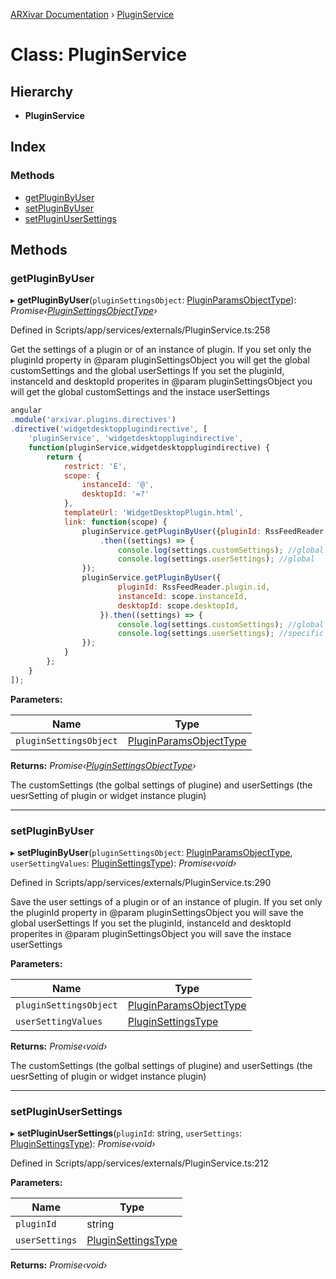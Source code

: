 [ARXivar Documentation](../globals.md) › [PluginService](pluginservice.md)

# Class: PluginService

## Hierarchy

* **PluginService**

## Index

### Methods

* [getPluginByUser](pluginservice.md#getpluginbyuser)
* [setPluginByUser](pluginservice.md#setpluginbyuser)
* [setPluginUserSettings](pluginservice.md#setpluginusersettings)

## Methods

###  getPluginByUser

▸ **getPluginByUser**(`pluginSettingsObject`: [PluginParamsObjectType](../globals.md#pluginparamsobjecttype)): *Promise‹[PluginSettingsObjectType](../globals.md#pluginsettingsobjecttype)›*

Defined in Scripts/app/services/externals/PluginService.ts:258

Get the settings of a plugin or of an instance of plugin.
If you set only the pluginId property in @param pluginSettingsObject you will get the global customSettings and the global userSettings
If you set the pluginId, instanceId and desktopId properites in @param pluginSettingsObject you will get the global customSettings and the instace userSettings
```javascript
angular
.module('arxivar.plugins.directives')
.directive('widgetdesktopplugindirective', [
	'pluginService', 'widgetdesktopplugindirective',
	function(pluginService,widgetdesktopplugindirective) {
		return {
			restrict: 'E',
			scope: {
				instanceId: '@',
				desktopId: '=?'
			},
			templateUrl: 'WidgetDesktopPlugin.html',
			link: function(scope) {
				pluginService.getPluginByUser({pluginId: RssFeedReader.plugin.id})
					.then((settings) => {
						console.log(settings.customSettings); //global
						console.log(settings.userSettings); //global
				});
				pluginService.getPluginByUser({
						pluginId: RssFeedReader.plugin.id,
						instanceId: scope.instanceId,
						desktopId: scope.desktopId,
					}).then((settings) => {
						console.log(settings.customSettings); //global
						console.log(settings.userSettings); //specific instance
				});
			}
		};
	}
]);
```

**Parameters:**

| Name                   | Type                                                           |
| ---------------------- | -------------------------------------------------------------- |
| `pluginSettingsObject` | [PluginParamsObjectType](../globals.md#pluginparamsobjecttype) |

**Returns:** *Promise‹[PluginSettingsObjectType](../globals.md#pluginsettingsobjecttype)›*

The customSettings (the golbal settings of plugine) and userSettings (the uesrSetting of plugin or widget instance plugin)

___

###  setPluginByUser

▸ **setPluginByUser**(`pluginSettingsObject`: [PluginParamsObjectType](../globals.md#pluginparamsobjecttype), `userSettingValues`: [PluginSettingsType](../globals.md#pluginsettingstype)): *Promise‹void›*

Defined in Scripts/app/services/externals/PluginService.ts:290

Save the user settings of a plugin or of an instance of plugin.
If you set only the pluginId property in @param pluginSettingsObject you will save the global userSettings
If you set the pluginId, instanceId and desktopId properites in @param pluginSettingsObject you will save the instace userSettings

**Parameters:**

| Name                   | Type                                                           |
| ---------------------- | -------------------------------------------------------------- |
| `pluginSettingsObject` | [PluginParamsObjectType](../globals.md#pluginparamsobjecttype) |
| `userSettingValues`    | [PluginSettingsType](../globals.md#pluginsettingstype)         |

**Returns:** *Promise‹void›*

The customSettings (the golbal settings of plugine) and userSettings (the uesrSetting of plugin or widget instance plugin)

___

###  setPluginUserSettings

▸ **setPluginUserSettings**(`pluginId`: string, `userSettings`: [PluginSettingsType](../globals.md#pluginsettingstype)): *Promise‹void›*

Defined in Scripts/app/services/externals/PluginService.ts:212

**Parameters:**

| Name           | Type                                                   |
| -------------- | ------------------------------------------------------ |
| `pluginId`     | string                                                 |
| `userSettings` | [PluginSettingsType](../globals.md#pluginsettingstype) |

**Returns:** *Promise‹void›*
